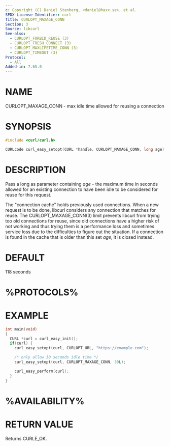 ```yaml
---
c: Copyright (C) Daniel Stenberg, <daniel@haxx.se>, et al.
SPDX-License-Identifier: curl
Title: CURLOPT_MAXAGE_CONN
Section: 3
Source: libcurl
See-also:
  - CURLOPT_FORBID_REUSE (3)
  - CURLOPT_FRESH_CONNECT (3)
  - CURLOPT_MAXLIFETIME_CONN (3)
  - CURLOPT_TIMEOUT (3)
Protocol:
  - All
Added-in: 7.65.0
---
```


# NAME

CURLOPT_MAXAGE_CONN - max idle time allowed for reusing a connection

# SYNOPSIS

~~~c
#include <curl/curl.h>

CURLcode curl_easy_setopt(CURL *handle, CURLOPT_MAXAGE_CONN, long age);
~~~

# DESCRIPTION

Pass a long as parameter containing *age* - the maximum time in seconds
allowed for an existing connection to have been idle to be considered for
reuse for this request.

The "connection cache" holds previously used connections. When a new request
is to be done, libcurl considers any connection that matches for reuse. The
CURLOPT_MAXAGE_CONN(3) limit prevents libcurl from trying too old
connections for reuse, since old connections have a higher risk of not working
and thus trying them is a performance loss and sometimes service loss due to
the difficulties to figure out the situation. If a connection is found in the
cache that is older than this set *age*, it is closed instead.

# DEFAULT

118 seconds

# %PROTOCOLS%

# EXAMPLE

~~~c
int main(void)
{
  CURL *curl = curl_easy_init();
  if(curl) {
    curl_easy_setopt(curl, CURLOPT_URL, "https://example.com");

    /* only allow 30 seconds idle time */
    curl_easy_setopt(curl, CURLOPT_MAXAGE_CONN, 30L);

    curl_easy_perform(curl);
  }
}
~~~

# %AVAILABILITY%

# RETURN VALUE

Returns CURLE_OK.
